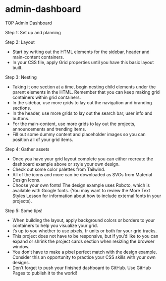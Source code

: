 # admin-dashboard
TOP Admin Dashboard

Step 1: Set up and planning
<!-- - Set up your Git repository (refer to past projects if you need a refresher). -->
<!-- - Set up your HTML and CSS files with some dummy content, just to make sure you have everything linked correctly. -->
<!-- - Download a full-resolution copy of the project design file and get a general idea for how you’re going to need to lay things out in your HTML document. -->


Step 2: Layout
- Start by writing out the HTML elements for the sidebar, header and main-content containers.
- In your CSS file, apply Grid properties until you have this basic layout built.

Step 3: Nesting
- Taking it one section at a time, begin nesting child elements under the parent elements in the HTML. Remember that you can keep making grid containers within grid containers.
- In the sidebar, use more grids to lay out the navigation and branding sections.
- In the header, use more grids to lay out the search bar, user info and buttons.
- For the main-content, use more grids to lay out the projects, announcements and trending items.
- Fill out some dummy content and placeholder images so you can position all of your grid items.

Step 4: Gather assets
- Once you have your grid layout complete you can either recreate the dashboard example above or style your own design.
- Check out some color palettes from Tailwind.
- All of the icons and more can be downloaded as SVGs from Material Design Icons.
- Choose your own fonts! The design example uses Roboto, which is available with Google fonts. (You may want to review the More Text Styles Lesson for information about how to include external fonts in your projects).

Step 5: Some tips!
- When building the layout, apply background colors or borders to your containers to help you visualize your grid.
- t’s up to you whether to use pixels, fr units or both for your grid tracks.
- This project does not have to be responsive, but if you’d like to you can expand or shrink the project cards section when resizing the browser window.
- You don’t have to make a pixel perfect match with the design example. Consider this an opportunity to practice your CSS skills with your own designs.
- Don’t forget to push your finished dashboard to GitHub. Use GitHub Pages to publish it to the world!
